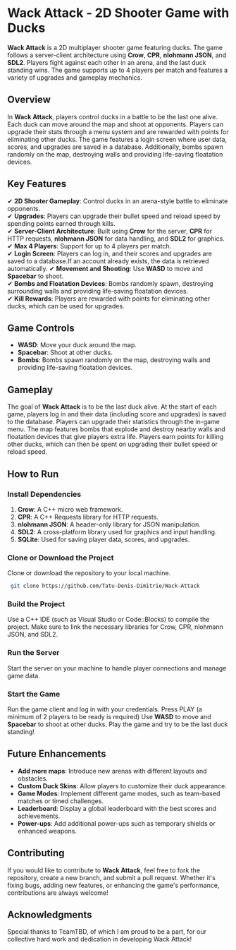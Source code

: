 # Wack Attack - 2D Shooter Game with Ducks

**Wack Attack** is a 2D multiplayer shooter game featuring ducks. The game follows a server-client architecture using **Crow**, **CPR**, **nlohmann JSON**, and **SDL2**. Players fight against each other in an arena, and the last duck standing wins. The game supports up to 4 players per match and features a variety of upgrades and gameplay mechanics.

## Overview

In **Wack Attack**, players control ducks in a battle to be the last one alive. Each duck can move around the map and shoot at opponents. Players can upgrade their stats through a menu system and are rewarded with points for eliminating other ducks. The game features a login screen where user data, scores, and upgrades are saved in a database. Additionally, bombs spawn randomly on the map, destroying walls and providing life-saving floatation devices.

## Key Features

✔ **2D Shooter Gameplay**: Control ducks in an arena-style battle to eliminate opponents.  
✔ **Upgrades**: Players can upgrade their bullet speed and reload speed by spending points earned through kills.  
✔ **Server-Client Architecture**: Built using **Crow** for the server, **CPR** for HTTP requests, **nlohmann JSON** for data handling, and **SDL2** for graphics.  
✔ **Max 4 Players**: Support for up to 4 players per match.  
✔ **Login Screen**: Players can log in, and their scores and upgrades are saved to a database.If an account already exists, the data is retrieved automatically.
✔ **Movement and Shooting**: Use **WASD** to move and **Spacebar** to shoot.  
✔ **Bombs and Floatation Devices**: Bombs randomly spawn, destroying surrounding walls and providing life-saving floatation devices.  
✔ **Kill Rewards**: Players are rewarded with points for eliminating other ducks, which can be used for upgrades.  

## Game Controls

- **WASD**: Move your duck around the map.
- **Spacebar**: Shoot at other ducks.
- **Bombs**: Bombs spawn randomly on the map, destroying walls and providing life-saving floatation devices.

## Gameplay

The goal of **Wack Attack** is to be the last duck alive. At the start of each game, players log in and their data (including score and upgrades) is saved to the database. Players can upgrade their statistics through the in-game menu. The map features bombs that explode and destroy nearby walls and floatation devices that give players extra life. Players earn points for killing other ducks, which can then be spent on upgrading their bullet speed or reload speed.

## How to Run

### Install Dependencies

1. **Crow**: A C++ micro web framework.
2. **CPR**: A C++ Requests library for HTTP requests.
3. **nlohmann JSON**: A header-only library for JSON manipulation.
4. **SDL2**: A cross-platform library used for graphics and input handling.
5. **SQLite**: Used for saving player data, scores, and upgrades.

### Clone or Download the Project

Clone or download the repository to your local machine.

```bash
 git clone https://github.com/Tatu-Denis-Dimitrie/Wack-Attack
```

### Build the Project

Use a C++ IDE (such as Visual Studio or Code::Blocks) to compile the project.
Make sure to link the necessary libraries for Crow, CPR, nlohmann JSON, and SDL2.

### Run the Server

Start the server on your machine to handle player connections and manage game data.

### Start the Game

Run the game client and log in with your credentials.
Press PLAY (a minimum of 2 players to be ready is required)
Use **WASD** to move and **Spacebar** to shoot at other ducks.
Play the game and try to be the last duck standing!

## Future Enhancements

- **Add more maps**: Introduce new arenas with different layouts and obstacles.
- **Custom Duck Skins**: Allow players to customize their duck appearance.
- **Game Modes**: Implement different game modes, such as team-based matches or timed challenges.
- **Leaderboard**: Display a global leaderboard with the best scores and achievements.
- **Power-ups**: Add additional power-ups such as temporary shields or enhanced weapons.

## Contributing

If you would like to contribute to **Wack Attack**, feel free to fork the repository, create a new branch, and submit a pull request. Whether it's fixing bugs, adding new features, or enhancing the game's performance, contributions are always welcome!

## Acknowledgments

Special thanks to TeamTBD, of which I am proud to be a part, for our collective hard work and dedication in developing Wack Attack!